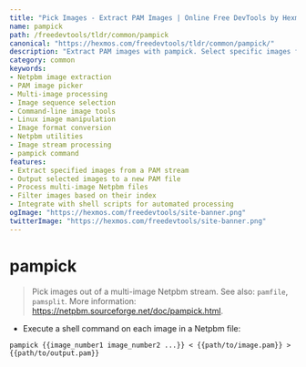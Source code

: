 ```yaml
---
title: "Pick Images - Extract PAM Images | Online Free DevTools by Hexmos"
name: pampick
path: /freedevtools/tldr/common/pampick
canonical: "https://hexmos.com/freedevtools/tldr/common/pampick/"
description: "Extract PAM images with pampick. Select specific images from a multi-image Netpbm stream. Free online tool, no registration required."
category: common
keywords:
- Netpbm image extraction
- PAM image picker
- Multi-image processing
- Image sequence selection
- Command-line image tools
- Linux image manipulation
- Image format conversion
- Netpbm utilities
- Image stream processing
- pampick command
features:
- Extract specified images from a PAM stream
- Output selected images to a new PAM file
- Process multi-image Netpbm files
- Filter images based on their index
- Integrate with shell scripts for automated processing
ogImage: "https://hexmos.com/freedevtools/site-banner.png"
twitterImage: "https://hexmos.com/freedevtools/site-banner.png"
---
```


# pampick

> Pick images out of a multi-image Netpbm stream.
> See also: `pamfile`, `pamsplit`.
> More information: <https://netpbm.sourceforge.net/doc/pampick.html>.

- Execute a shell command on each image in a Netpbm file:

`pampick {{image_number1 image_number2 ...}} < {{path/to/image.pam}} > {{path/to/output.pam}}`
